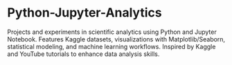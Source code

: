 # Python-Jupyter-Analytics
Projects and experiments in scientific analytics using Python and Jupyter Notebook. Features Kaggle datasets, visualizations with Matplotlib/Seaborn, statistical modeling, and machine learning workflows. Inspired by Kaggle and YouTube tutorials to enhance data analysis skills.

